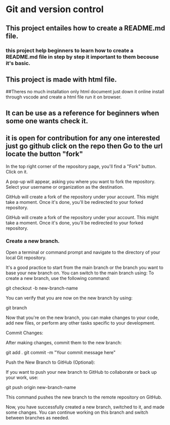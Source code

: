# Git and version control

## This project entailes how to create a README.md file.

### this project help beginners to learn how to create a README.md file in step by step it important to them becouse it's basic.

## This project is made with html file.

##Theres no much installation only html document just down it online install through vscode and create a html file run it on browser.

## It can be use as a reference for beginners when some one wants check it.

## it is open for contribution for any one interested just go github click on the repo then Go to the url locate the button "fork"

In the top right corner of the repository page, you'll find a "Fork" button. Click on it.

A pop-up will appear, asking you where you want to fork the repository. Select your username or organization as the destination.

GitHub will create a fork of the repository under your account. This might take a moment. Once it's done, you'll be redirected to your forked repository.

GitHub will create a fork of the repository under your account. This might take a moment. Once it's done, you'll be redirected to your forked repository.

### Create a new branch.

Open a terminal or command prompt and navigate to the directory of your local Git repository.

It's a good practice to start from the main branch or the branch you want to base your new branch on. You can switch to the main branch using:
To create a new branch, use the following command:

git checkout -b new-branch-name


You can verify that you are now on the new branch by using:

git branch


Now that you're on the new branch, you can make changes to your code, add new files, or perform any other tasks specific to your development.


Commit Changes:

After making changes, commit them to the new branch:

git add .
git commit -m "Your commit message here"



 Push the New Branch to GitHub (Optional):


 If you want to push your new branch to GitHub to collaborate or back up your work, use:

 git push origin new-branch-name


This command pushes the new branch to the remote repository on GitHub.

Now, you have successfully created a new branch, switched to it, and made some changes. You can continue working on this branch and switch between branches as needed.
